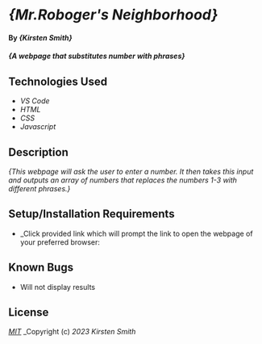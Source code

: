 # _{Mr.Roboger's Neighborhood}_

#### By _**{Kirsten Smith}**_

#### _{A webpage that substitutes number with phrases}_

## Technologies Used

* _VS Code_
* _HTML_
* _CSS_
* _Javascript_


## Description

_{This webpage will ask the user to enter a number. It then takes this input and outputs an array of numbers that replaces the numbers 1-3 with different phrases.}_

## Setup/Installation Requirements

* _Click provided link which will prompt the link to open the webpage of your preferred browser:
## Known Bugs

* Will not display results


## License

_[MIT](LICENSE.txt)_
_Copyright (c) _2023_ _Kirsten Smith_

